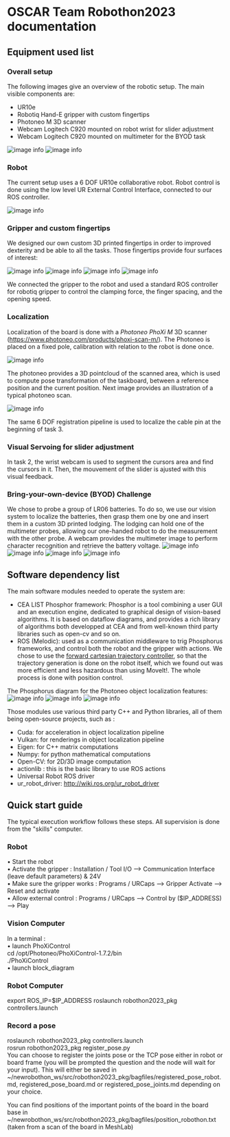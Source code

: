 # OSCAR Team Robothon2023 documentation

## Equipment used list

### Overall setup

The following images give an overview of the robotic setup. The main visible components are:

- UR10e
- Robotiq Hand-E gripper with custom fingertips
- Photoneo M 3D scanner
- Webcam Logitech C920 mounted on robot wrist for slider adjustment
- Webcam Logitech C920 mounted on multimeter for the BYOD task

![image info](./img/robothon_setup0.png)
![image info](./img/robothon_setup1.png)

### Robot

The current setup uses a 6 DOF UR10e collaborative robot.
Robot control is done using the low level UR External Control Interface, connected to our ROS controller. 

![image info](./img/UR10e.png)

### Gripper and custom fingertips
We designed our own custom 3D printed fingertips in order to improved dexterity and be able to all the tasks. Those fingertips provide four surfaces of interest:

![image info](./img/gripper0.png)
![image info](./img/custom_mors.JPG)
![image info](./img/gripper1.png)
![image info](./img/gripper2.png)

We connected the gripper to the robot and used a standard ROS controller for robotiq gripper to control the clamping force, the finger spacing, and the opening speed.

### Localization

Localization of the board is done with a _Photoneo PhoXi M_ 3D scanner (https://www.photoneo.com/products/phoxi-scan-m/).
The Photoneo is placed on a fixed pole, calibration with relation to the robot is done once. 

![image info](./img/photoneo.png)

The photoneo provides a 3D pointcloud of the scanned area, which is used to compute pose transformation of the taskboard, between a reference position and the current position. Next image provides an illustration of a typical photoneo scan.

![image info](./img/photoneo_pointcloud.png)

The same 6 DOF registration pipeline is used to localize the cable pin at the beginning of task 3.

### Visual Servoing for slider adjustment

In task 2, the wrist webcam is used to segment the cursors area and find the cursors in it. Then, the mouvement of the slider is ajusted with this visual feedback.


### Bring-your-own-device (BYOD) Challenge

We chose to probe a group of LR06 batteries. To do so, we use our vision system to localize the batteries, then grasp them one by one and insert them in a custom 3D printed lodging. The lodging can hold one of the multimeter probes, allowing our one-handed robot to do the measurement with the other probe. A webcam provides the multimeter image to perform character recognition and retrieve the battery voltage.
![image info](./img/BYOD_0.JPG)
![image info](./img/BYOD_1.JPG)
![image info](./img/BYOD_2.JPG)
![image info](./img/BYOD_3.JPG)

## Software dependency list

The main software modules needed to operate the system are:
- CEA LIST Phosphor framework: Phosphor is a tool combining a user GUI and an execution engine, dedicated to graphical design of vision-based algorithms. It is based on dataflow diagrams, and provides a rich library of algorithms both developped at CEA and from well-known third party libraries such as open-cv and so on. 
- ROS (Melodic): used as a communication middleware to trig Phosphorus frameworks, and control both the robot and the gripper with actions. We chose to use the [forward cartesian trajectory controller]([url](https://github.com/UniversalRobots/Universal_Robots_ROS_Driver/blob/master/ur_robot_driver/doc/controllers.md#forward_cartesian_traj_controller)), so that the trajectory generation is done on the robot itself, which we found out was more efficient and less hazardous than using MoveIt!. The whole process is done with position control.

The Phosphorus diagram for the Photoneo object localization features:
![image info](./img/gui_Phosphorus.png)
![image info](./img/rqt_graph1.png)
![image info](./img/rqt_graph2.png)

Those modules use various third party C++ and Python libraries, all of them being open-source projects, such as :
- Cuda: for acceleration in object localization pipeline
- Vulkan: for renderings in object localization pipeline
- Eigen: for C++ matrix computations
- Numpy: for python mathematical computations
- Open-CV: for 2D/3D image computation
- actionlib : this is the basic library to use ROS actions
- Universal Robot ROS driver
- ur_robot_driver: http://wiki.ros.org/ur_robot_driver

## Quick start guide
The typical execution workflow follows these steps. All supervision is done from the "skills" computer. 

### Robot
• Start the robot  
• Activate the gripper : Installation / Tool I/O --> Communication Interface (leave default parameters) & 24V  
• Make sure the gripper works : Programs / URCaps --> Gripper Activate --> Reset and activate  
• Allow external control : Programs / URCaps --> Control by ($IP_ADDRESS) --> Play  

### Vision Computer
In a terminal :  
• launch PhoXiControl  
cd /opt/Photoneo/PhoXiControl-1.7.2/bin  
./PhoXiControl  
• launch block_diagram  

### Robot Computer
export ROS_IP=$IP_ADDRESS 
roslaunch robothon2023_pkg controllers.launch  


### Record a pose
roslaunch robothon2023_pkg controllers.launch  
rosrun robothon2023_pkg register_pose.py  
You can choose to register the joints pose or the TCP pose either in robot or board frame (you will be prompted the question and the node will wait for your input).
This will either be saved in ~/newrobothon_ws/src/robothon2023_pkg/bagfiles/registered_pose_robot.md, registered_pose_board.md or registered_pose_joints.md depending on your choice.

You can find positions of the important points of the board in the board base in ~/newrobothon_ws/src/robothon2023_pkg/bagfiles/position_robothon.txt (taken from a scan of the board in MeshLab)
